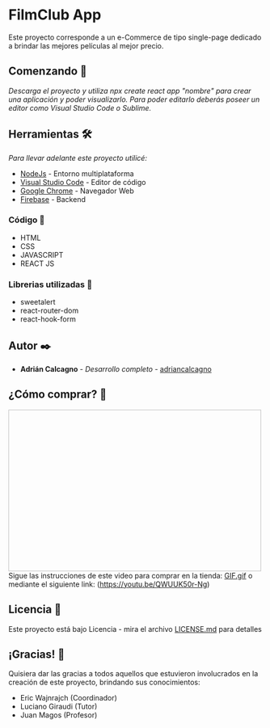 # FilmClub App

Este proyecto corresponde a un e-Commerce de tipo single-page dedicado a brindar las mejores películas al mejor precio.

## Comenzando 🚀

_Descarga el proyecto y utiliza npx create react app "nombre" para crear una aplicación y poder visualizarlo. 
Para poder editarlo deberás poseer un editor como Visual Studio Code o Sublime._

## Herramientas 🛠️

_Para llevar adelante este proyecto utilicé:_

* [NodeJs](https://nodejs.org/es/) - Entorno multiplataforma
* [Visual Studio Code](https://code.visualstudio.com/) - Editor de código
* [Google Chrome](https://www.google.com/intl/es/chrome/) - Navegador Web
* [Firebase](https://firebase.google.com/?hl=es) - Backend

### Código 🔧

* HTML
* CSS
* JAVASCRIPT
* REACT JS
 
### Librerias utilizadas 🔧

* sweetalert
* react-router-dom
* react-hook-form

## Autor ✒️

* **Adrián Calcagno** - *Desarrollo completo* - [adriancalcagno](https://www.linkedin.com/in/adriancalcagno/)

## ¿Cómo comprar? 📄

<p> <img src"https://tenor.com/3105d1f8-49bf-4d2c-b6a2-f42495f75cc8" width="500px" height="320" align="left" />

Sigue las instrucciones de este video para comprar en la tienda:
[GIF.gif](GIF.gif) o mediante el siguiente link: (https://youtu.be/QWUUK50r-Ng)

## Licencia 📄

Este proyecto está bajo Licencia - mira el archivo [LICENSE.md](LICENSE.md) para detalles

## ¡Gracias! 🎁

Quisiera dar las gracias a todos aquellos que estuvieron involucrados en la creación de este proyecto, brindando sus conocimientos:

* Eric Wajnrajch (Coordinador)
* Luciano Giraudi (Tutor)
* Juan Magos (Profesor)

